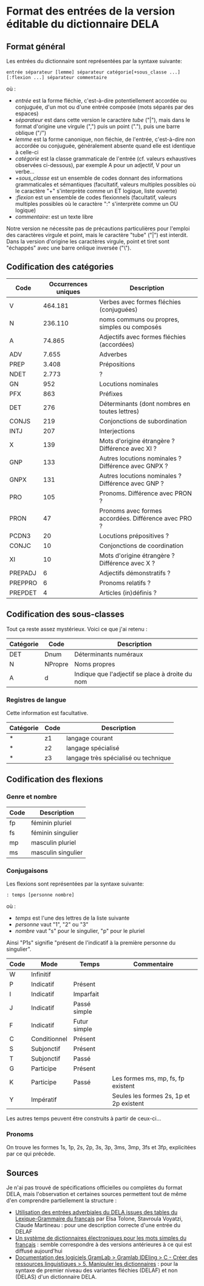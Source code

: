 # Format des entrées de la version éditable du dictionnaire DELA
## Format général
Les entrées du dictionnaire sont représentées par la syntaxe suivante:

`entrée séparateur [lemme] séparateur catégorie[+sous_classe ...][:flexion ...] séparateur commentaire`

où :
* *entrée* est la forme fléchie, c'est-à-dire potentiellement accordée ou conjuguée, d'un mot ou d'une entrée composée (mots séparés par des espaces)
* *séparateur* est dans cette version le caractère *tube* ("|"), mais dans le format d'origine une virgule (",") puis un point ("."), puis une barre oblique ("/")
* *lemme* est la forme canonique, non fléchie, de l'entrée, c'est-à-dire non accordée ou conjuguée, généralement absente quand elle est identique à celle-ci
* *catégorie* est la classe grammaticale de l'entrée (cf. valeurs exhaustives observées ci-dessous), par exemple A pour un adjectif, V pour un verbe...
* *+sous_classe* est un ensemble de codes donnant des informations grammaticales et sémantiques (facultatif, valeurs multiples possibles où le caractère "+" s'interprète comme un ET logique, liste ouverte)
* *:flexion* est un ensemble de codes flexionnels (facultatif, valeurs multiples possibles où le caractère ":" s'interprète comme un OU logique)
* *commentaire*: est un texte libre

Notre version ne nécessite pas de précautions particulières pour l'emploi des caractères virgule et point, mais le caractère "tube" ("|") est interdit.
Dans la version d'origine les caractères virgule, point et tiret sont "échappés" avec une barre onlique inversée ("\\").

## Codification des catégories
Code|Occurrences uniques|Description
---|---|---
V|464.181|Verbes avec formes fléchies (conjuguées)
N|236.110|noms communs ou propres, simples ou composés
A|74.865|Adjectifs avec formes fléchies (accordées)
ADV|7.655|Adverbes
PREP|3.408|Prépositions
NDET|2.773|?
GN|952|Locutions nominales
PFX|863|Préfixes
DET|276|Déterminants (dont nombres en toutes lettres)
CONJS|219|Conjonctions de subordination
INTJ|207|Interjections
X|139|Mots d'origine étrangère ? Différence avec XI ?
GNP|133|Autres locutions nominales ? Différence avec GNPX ?
GNPX|131|Autres locutions nominales ? Différence avec GNP ?
PRO|105|Pronoms. Différence avec PRON ?
PRON|47|Pronoms avec formes accordées. Différence avec PRO ?
PCDN3|20|Locutions prépositives ?
CONJC|10|Conjonctions de coordination
XI|10|Mots d'origine étrangère ? Différence avec X ?
PREPADJ|6|Adjectifs démonstratifs ?
PREPPRO|6|Pronoms relatifs ?
PREPDET|4|Articles (in)définis ?

## Codification des sous-classes
Tout ça reste assez mystérieux.
Voici ce que j'ai retenu :

Catégorie|Code|Description 
---|---|--- 
DET|Dnum|Déterminants numéraux
N|NPropre|Noms propres
A|d|Indique que l'adjectif se place à droite du nom

### Registres de langue
Cette information est facultative.

Catégorie|Code|Description 
---|---|--- 
\*|z1|langage courant
\*|z2|langage spécialisé
\*|z3|langage très spécialisé ou technique

## Codification des flexions
### Genre et nombre
Code|Description
---|---
fp|féminin pluriel
fs|féminin singulier
mp|masculin pluriel
ms|masculin singulier

### Conjugaisons
Les flexions sont représentées par la syntaxe suivante:

`: temps [personne nombre]`

où :
* *temps* est l'une des lettres de la liste suivante
* *personne* vaut "1", "2" ou "3"
* *nombre* vaut "s" pour le singulier, "p" pour le pluriel

Ainsi "P1s" signifie "présent de l'indicatif à la première personne du singulier".

Code|Mode|Temps|Commentaire
---|---|---|---
W|Infinitif||
P|Indicatif|Présent|
I|Indicatif|Imparfait|
J|Indicatif|Passé simple|
F|Indicatif|Futur simple|
C|Conditionnel|Présent|
S|Subjonctif|Présent|
T|Subjonctif|Passé|
G|Participe|Présent|
K|Participe|Passé|Les formes ms, mp, fs, fp existent
Y|Impératif||Seules les formes 2s, 1p et 2p existent

Les autres temps peuvent être construits à partir de ceux-ci...

### Pronoms
On trouve les formes 1s, 1p, 2s, 2p, 3s, 3p, 3ms, 3mp, 3fs et 3fp, explicitées par ce qui précède.

## Sources
Je n'ai pas trouvé de spécifications officielles ou complètes du format DELA, mais l'observation et certaines sources permettent tout de même d'en comprendre partiellement la structure :
* [Utilisation des entrées adverbiales du DELA issues des tables du Lexique-Grammaire du français](https://hal.archives-ouvertes.fr/hal-01443984/) par Elsa Tolone, Stavroula Voyatzi, Claude Martineau : pour une description correcte d'une entrée du DELAF
* [Un système de dictionnaires électroniques pour les mots simples du français](https://www.persee.fr/doc/lfr_0023-8368_1990_num_87_1_6323) : semble correspondre à des versions antérieures à ce qui est diffusé aujourd'hui
* [Documentation des logiciels GramLab > Gramlab IDEling > C - Créer des ressources linguistiques > 5. Manipuler les dictionnaires](https://sites.google.com/site/gramlabdocumentation/gramlab-ide/creer-et-maintenir-des-grammaires/creer-et-utiliser-des-dictionnaires) : pour la syntaxe de premier niveau des variantes fléchies (DELAF) et non (DELAS) d'un dictionnaire DELA.
